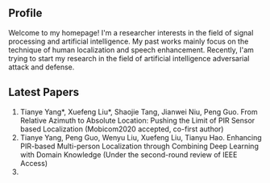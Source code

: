 ## Profile
  Welcome to my homepage! I'm a researcher interests in the field of signal processing and artificial intelligence. My past works mainly focus on the technique of human localization and speech enhancement. Recently, I'am trying to start my research in the field of artificial intelligence adversarial attack and defense.

## Latest Papers 
1. Tianye Yang*, Xuefeng Liu*, Shaojie Tang, Jianwei Niu, Peng Guo. From Relative Azimuth to Absolute Location: Pushing the Limit of PIR Sensor based Localization (Mobicom2020 accepted, co-first author) 
2. Tianye Yang, Peng Guo, Wenyu Liu, Xuefeng Liu, Tianyu Hao. Enhancing PIR-based Multi-person Localization through Combining Deep Learning with Domain Knowledge (Under the second-round review of IEEE Access)
3. 
